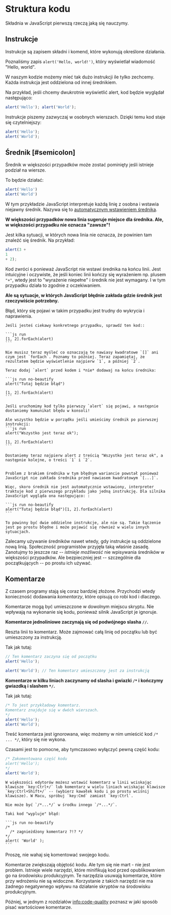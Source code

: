 # Struktura kodu

Składnia w JavaScript pierwszą rzeczą jaką się nauczymy. 

## Instrukcje

Instrukcje są zapisem składni i komend, które wykonują określone działania. 

Poznaliśmy zapis `alert('Hello, world!')`, który wyświetlał wiadomość "Hello, world".

W naszym kodzie możemy mieć tak dużo instrukcji ile tylko zechcemy. Każda instrukcja jest oddzielona od innej średnikiem.

Na przykład, jeśli chcemy dwukrotnie wyświetlić alert, kod będzie wyglądał następująco:

```js run no-beautify
alert('Hello'); alert('World');
```

Instrukcje piszemy zazwyczaj w osobnych wierszach. Dzięki temu kod staje się czytelniejszy:

```js run no-beautify
alert('Hello');
alert('World');
```

## Średnik [#semicolon]

Średnik w większości przypadków może zostać pominięty jeśli istnieje podział na wiersze. 

To będzie działać:

```js run no-beautify
alert('Hello')
alert('World')
```

W tym przykładzie JavaScript interpretuje każdą linię z osobna i wstawia niejawny średnik. Nazywa się to [automatycznym wstawieniem średnika](https://tc39.github.io/ecma262/#sec-automatic-semicolon-insertion).

**W większości przypadków nowa linia sugeruje miejsce dla średnika. Ale, w większości przypadku nie oznacza "zawsze"!**

Jest kilka sytuacji, w których nowa linia nie oznacza, że powinien tam znaleźć się średnik. Na przykład:

```js run no-beautify
alert(3 +
1
+ 2);
```

Kod zwróci `6` ponieważ JavaScript nie wstawi średnika na końcu linii. Jest intuicyjne i oczywiste, że jeśli koniec linii kończy się wyrażeniem np. plusem `"+"`, wtedy jest to "wyrażenie niepełne" i średnik nie jest wymagany. I w tym przypadku działa to zgodnie z oczekiwaniem.

**Ale są sytuacje, w których JavaScript błędnie zakłada gdzie średnik jest rzeczywiście potrzebny.**

Błąd, który się pojawi w takim przypadku jest trudny do wykrycia i naprawienia.

````smart header="An example of an error"
Jeśli jesteś ciekawy konkretnego przypadku, sprawdź ten kod::

```js run
[1, 2].forEach(alert)
```

Nie musisz teraz myśleć co oznaczają te nawiasy kwadratowe `[]` ani czym jest `forEach`. Poznamy to później. Teraz zapamiętaj, że rezultatem będzie wyświetlenie najpierw `1`, a później `2`.

Teraz dodaj `alert` przed kodem i *nie* dodawaj na końcu średnika:

```js run no-beautify
alert("Tutaj będzie błąd")

[1, 2].forEach(alert)
```

Jeśli uruchomimy kod tylko pierwszy `alert` się pojawi, a następnie dostaniemy komunikat błędu w konsoli!

Ale wszystko będzie w porządku jeśli umieścimy średnik po pierwszej instrukcji:
```js run
alert("Wszystko jest teraz ok");

[1, 2].forEach(alert)  
```

Dostaniemy teraz najpierw alert z treścią "Wszystko jest teraz ok", a następnie kolejne, o treści `1` i `2`.


Problem z brakiem średnika w tym błędnym wariancie powstał ponieważ JavaScript nie zakłada średnika przed nawiasem kwadratowym `[...]`.

Więc, skoro średnik nie jest automatycznie wstawiony, interpreter traktuje kod z pierwszego przykładu jako jedną instrukcję. Dla silnika JavaScript wygląda ona następująco: :

```js run no-beautify
alert("Tutaj będzie błąd")[1, 2].forEach(alert)
```

To powinny być dwie oddzielne instrukcje, ale nie są. Takie łączenie jest po prostu błędne i może pojawić się również w wielu innych sytuacjach.
````

Zalecamy używanie średników nawet wtedy, gdy instrukcje są oddzielone nową linią. Społeczność programistów przyjęła taką właśnie zasadę. Zanotujmy to jeszcze raz -- *istnieje możliwość* nie wpisywania średników w większości przypadków. Ale bezpieczniej jest -- szczególnie dla początkujących -- po prostu ich używać.

## Komentarze

Z czasem programy stają się coraz bardziej złożone. Przychodzi wtedy konieczność dodawania *komentarzy*, które opisują co robi kod i dlaczego.

Komentarze mogą być umieszczone w dowolnym miejscu skryptu. Nie wpływają na wykonanie się kodu, ponieważ silnik JavaScript je ignoruje.

**Komentarze jednoliniowe zaczynają się od podwójnego slasha `//`.**

Reszta linii to komentarz. Może zajmować całą linię od początku lub być umieszczony za instrukcją.

Tak jak tutaj:
```js run
// Ten komentarz zaczyna się od początku
alert('Hello');

alert('World'); // Ten komentarz umieszczony jest za instrukcją
```

**Komentarze w kilku liniach zaczynamy od slasha i gwiazki <code>/&#42;</code> i kończymy gwiazdką i slashem <code>&#42;/</code>.**

Tak jak tutaj:
```js run
/* To jest przykładowy komentarz.
Komentarz znajduje się w dwóch wierszach.
*/
alert('Hello');
alert('World');
```

Treść komentarza jest ignorowana, więc możemy w nim umieścić kod <code>/&#42; ... &#42;/</code>, który się nie wykona.

Czasami jest to pomocne, aby tymczasowo wyłączyć pewną część kodu:

```js run
/* Zakomentowana część kodu
alert('Hello');
*/
alert('World');
```

```smart header="Używaj skrótów klawiaturowych!"
W większości edytorów możesz wstawić komentarz w linii wciskając klawisze `key:Ctrl+/` lub komentarz w wielu liniach wciskając klawisze `key:Ctrl+Shift+/` -- (wybierz kawałek kodu i po prostu wciśnij klawisze). W Macu, spróbuj `key:Cmd` zamiast `key:Ctrl`.
```

````warn header="Zagnieżdżone komentarze nie są wspierane!"
Nie może być `/*...*/` w środku innego `/*...*/`.

Taki kod "wypluje" błąd:

```js run no-beautify
/*
  /* zagnieżdżony komentarz ?!? */
*/
alert( 'World' );
```
````

Proszę, nie wahaj się komentować swojego kodu.

Komentarze zwiększają objętość kodu. Ale tym się nie mart - nie jest problem. Istnieje wiele narzędzi, które minifikują kod przed opublikowaniem go na środowisku produkcyjnym. Te narzędzia usuwają komentarze, które przy wdrożeniu nie są widoczne. Korzystanie z takich narzędzi nie ma żadnego negatywnego wpływu na działanie skryptów na środowisku produkcyjnym.

Później, w jednym z rozdziałów <info:code-quality> poznasz w jaki sposób pisać wartościowe komentarze.